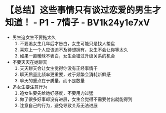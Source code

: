 # 【总结】这些事情只有谈过恋爱的男生才知道！ - P1 - 7情子 - BV1k24y1e7xV

-   男生追女生不要拖太久
    1.  不要追女生几年后才告白，女生可能只是找人接盘
    2.  喜欢上一个人应该迫不及待想拥有，女生不会让你等太久
    3.  如果一直暧昧不表白，女生会错过升级关系的机会
-   不要天天在她聊天
    1.  天天聊天会让女生觉得你没有正经事情干
    2.  聊天质量比频率更重要，过于频繁会消耗新鲜感
    3.  聊天的重点在于质量，而不是数量
-   追女生要注意行为
    1.  追女生要先给她好感度，不要用力过猛
    2.  做了很多好事却没有进展，女生会觉得不需要付出就能得到
    3.  注意自己的行为，避免导致关系无法进展
